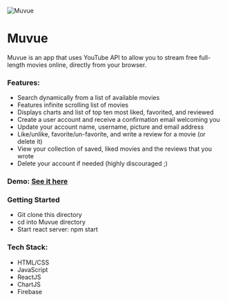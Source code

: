 ![Muvue](https://media-exp1.licdn.com/dms/image/C4E05AQGVKJwMPZ0mlg/feedshare-thumbnail_720_1280/0?e=1595451600&v=beta&t=8aIzxzGn7BxLFZrXcg0s1835GK03w7WlnDyiiYQma3Y)

# Muvue
Muvue is an app that uses YouTube API to allow you to stream free full-length movies online, directly from your browser.

### Features:
* Search dynamically from a list of available movies
* Features infinite scrolling list of movies
* Displays charts and list of top ten most liked, favorited, and reviewed
* Create a user account and receive a confirmation email welcoming you
* Update your account name, username, picture and email address
* Like/unlike, favorite/un-favorite, and write a review for a movie (or delete it)
* View your collection of saved, liked movies and the reviews that you wrote
* Delete your account if needed (highly discouraged ;)

###  Demo: [See it here](https://www.youtube.com/watch?v=UcMHDkl9_go)

### Getting Started
- Git clone this directory
- cd into Muvue directory
- Start react server:
  npm start
  
### Tech Stack:
- HTML/CSS
- JavaScript
- ReactJS
- ChartJS
- Firebase
